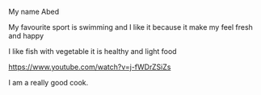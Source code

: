
 My name Abed

 My favourite sport is swimming and I like it because it make my feel fresh and happy

 I like fish with vegetable it is healthy and light food 

 https://www.youtube.com/watch?v=j-fWDrZSiZs


 
 I am a really good cook.
